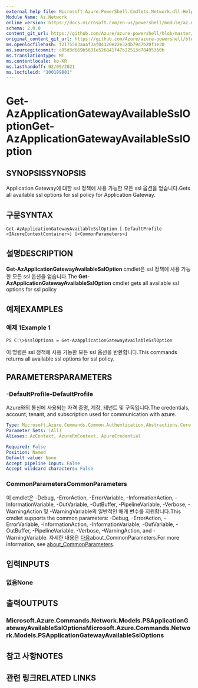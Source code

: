 ```yaml
---
external help file: Microsoft.Azure.PowerShell.Cmdlets.Network.dll-Help.xml
Module Name: Az.Network
online version: https://docs.microsoft.com/en-us/powershell/module/az.network/get-azapplicationgatewayavailablessloption
schema: 2.0.0
content_git_url: https://github.com/Azure/azure-powershell/blob/master/src/Network/Network/help/Get-AzApplicationGatewayAvailableSslOption.md
original_content_git_url: https://github.com/Azure/azure-powershell/blob/master/src/Network/Network/help/Get-AzApplicationGatewayAvailableSslOption.md
ms.openlocfilehash: f2175583aaaf3af04120e22e32db79d7b20f1e30
ms.sourcegitcommit: c05d3d669b5631e526841f47b22513d78495350b
ms.translationtype: MT
ms.contentlocale: ko-KR
ms.lasthandoff: 02/09/2021
ms.locfileid: "100189881"
---
```

# <span data-ttu-id="76027-101">Get-AzApplicationGatewayAvailableSslOption</span><span class="sxs-lookup"><span data-stu-id="76027-101">Get-AzApplicationGatewayAvailableSslOption</span></span>

## <span data-ttu-id="76027-102">SYNOPSIS</span><span class="sxs-lookup"><span data-stu-id="76027-102">SYNOPSIS</span></span>
<span data-ttu-id="76027-103">Application Gateway에 대한 ssl 정책에 사용 가능한 모든 ssl 옵션을 얻습니다.</span><span class="sxs-lookup"><span data-stu-id="76027-103">Gets all available ssl options for ssl policy for Application Gateway.</span></span>

## <span data-ttu-id="76027-104">구문</span><span class="sxs-lookup"><span data-stu-id="76027-104">SYNTAX</span></span>

```
Get-AzApplicationGatewayAvailableSslOption [-DefaultProfile <IAzureContextContainer>] [<CommonParameters>]
```

## <span data-ttu-id="76027-105">설명</span><span class="sxs-lookup"><span data-stu-id="76027-105">DESCRIPTION</span></span>
<span data-ttu-id="76027-106">**Get-AzApplicationGatewayAvailableSslOption** cmdlet은 ssl 정책에 사용 가능한 모든 ssl 옵션을 얻습니다.</span><span class="sxs-lookup"><span data-stu-id="76027-106">The **Get-AzApplicationGatewayAvailableSslOption** cmdlet gets all available ssl options for ssl policy</span></span>

## <span data-ttu-id="76027-107">예제</span><span class="sxs-lookup"><span data-stu-id="76027-107">EXAMPLES</span></span>

### <span data-ttu-id="76027-108">예제 1</span><span class="sxs-lookup"><span data-stu-id="76027-108">Example 1</span></span>
```
PS C:\>$sslOptions = Get-AzApplicationGatewayAvailableSslOption
```

<span data-ttu-id="76027-109">이 명령은 ssl 정책에 사용 가능한 모든 ssl 옵션을 반환합니다.</span><span class="sxs-lookup"><span data-stu-id="76027-109">This commands returns all available ssl options for ssl policy.</span></span>

## <span data-ttu-id="76027-110">PARAMETERS</span><span class="sxs-lookup"><span data-stu-id="76027-110">PARAMETERS</span></span>

### <span data-ttu-id="76027-111">-DefaultProfile</span><span class="sxs-lookup"><span data-stu-id="76027-111">-DefaultProfile</span></span>
<span data-ttu-id="76027-112">Azure와의 통신에 사용되는 자격 증명, 계정, 테넌트 및 구독입니다.</span><span class="sxs-lookup"><span data-stu-id="76027-112">The credentials, account, tenant, and subscription used for communication with azure.</span></span>

```yaml
Type: Microsoft.Azure.Commands.Common.Authentication.Abstractions.Core.IAzureContextContainer
Parameter Sets: (All)
Aliases: AzContext, AzureRmContext, AzureCredential

Required: False
Position: Named
Default value: None
Accept pipeline input: False
Accept wildcard characters: False
```

### <span data-ttu-id="76027-113">CommonParameters</span><span class="sxs-lookup"><span data-stu-id="76027-113">CommonParameters</span></span>
<span data-ttu-id="76027-114">이 cmdlet은 -Debug, -ErrorAction, -ErrorVariable, -InformationAction, -InformationVariable, -OutVariable, -OutBuffer, -PipelineVariable, -Verbose, -WarningAction 및 -WarningVariable의 일반적인 매개 변수를 지원합니다.</span><span class="sxs-lookup"><span data-stu-id="76027-114">This cmdlet supports the common parameters: -Debug, -ErrorAction, -ErrorVariable, -InformationAction, -InformationVariable, -OutVariable, -OutBuffer, -PipelineVariable, -Verbose, -WarningAction, and -WarningVariable.</span></span> <span data-ttu-id="76027-115">자세한 내용은 [다음](http://go.microsoft.com/fwlink/?LinkID=113216)about_CommonParameters.</span><span class="sxs-lookup"><span data-stu-id="76027-115">For more information, see [about_CommonParameters](http://go.microsoft.com/fwlink/?LinkID=113216).</span></span>

## <span data-ttu-id="76027-116">입력</span><span class="sxs-lookup"><span data-stu-id="76027-116">INPUTS</span></span>

### <span data-ttu-id="76027-117">없음</span><span class="sxs-lookup"><span data-stu-id="76027-117">None</span></span>

## <span data-ttu-id="76027-118">출력</span><span class="sxs-lookup"><span data-stu-id="76027-118">OUTPUTS</span></span>

### <span data-ttu-id="76027-119">Microsoft.Azure.Commands.Network.Models.PSApplicationGatewayAvailableSslOptions</span><span class="sxs-lookup"><span data-stu-id="76027-119">Microsoft.Azure.Commands.Network.Models.PSApplicationGatewayAvailableSslOptions</span></span>

## <span data-ttu-id="76027-120">참고 사항</span><span class="sxs-lookup"><span data-stu-id="76027-120">NOTES</span></span>

## <span data-ttu-id="76027-121">관련 링크</span><span class="sxs-lookup"><span data-stu-id="76027-121">RELATED LINKS</span></span>
